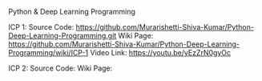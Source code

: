 Python & Deep Learning Programming

ICP 1:
  Source Code: https://github.com/Murarishetti-Shiva-Kumar/Python-Deep-Learning-Programming.git
  Wiki Page: https://github.com/Murarishetti-Shiva-Kumar/Python-Deep-Learning-Programming/wiki/ICP-1
  Video Link: https://youtu.be/yEzZrN0gyOc

ICP 2:
  Source Code:
  Wiki Page:
